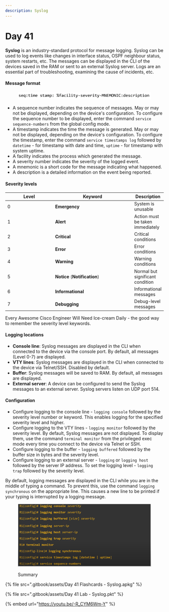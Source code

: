 ```yaml
---
description: Syslog
---
```


# Day 41

**Syslog** is an industry-standard protocol for message logging. Syslog can be used to log events like changes in interface status, OSPF neighbour status, system restarts, etc. The messages can be displayed in the CLI of the devices saved in the RAM or sent to an external Syslog server. Logs are an essential part of troubleshooting, examining the cause of incidents, etc.&#x20;

#### Message format

<figure><img src=".gitbook/assets/image (1) (1) (1) (1) (1) (1) (1) (1) (1) (1) (1) (1) (1) (1).png" alt="message format" width="563"><figcaption></figcaption></figure>

* A sequence number indicates the sequence of messages. May or may not be displayed, depending on the device's configuration. To configure the sequence number to be displayed, enter the command `service sequence-numbers` from the global config mode.
* A timestamp indicates the time the message is generated. May or may not be displayed, depending on the device's configuration. To configure the timestamp, enter the command `service timestamps log` followed by `datetime` - for timestamp with date and time, `uptime` - for timestamp with system uptime.
* A facility indicates the process which generated the message.
* A severity number indicates the severity of the logged event.
* A mnemonic is a short code for the message indicating what happened.&#x20;
* A description is a detailed information on the event being reported.

#### Severity levels

<table><thead><tr><th width="166.33333333333331">Level</th><th width="279">Keyword</th><th>Description</th></tr></thead><tbody><tr><td>0</td><td><strong>Emergency</strong></td><td>System is unusable</td></tr><tr><td>1</td><td><strong>Alert</strong></td><td>Action must be taken immediately</td></tr><tr><td>2</td><td><strong>Critical</strong></td><td>Critical conditions</td></tr><tr><td>3</td><td><strong>Error</strong></td><td>Error conditions</td></tr><tr><td>4</td><td><strong>Warning</strong></td><td>Warning conditions</td></tr><tr><td>5</td><td><strong>Notice</strong> (<strong>Notification</strong>)</td><td>Normal but significant condition</td></tr><tr><td>6</td><td><strong>Informational</strong></td><td>Informational messages</td></tr><tr><td>7</td><td><strong>Debugging</strong></td><td>Debug-level messages</td></tr></tbody></table>

Every Awesome Cisco Engineer Will Need Ice-cream Daily - the good way to remember the severity level keywords.

#### Logging locations

* **Console line**: Syslog messages are displayed in the CLI when connected to the device via the console port. By default, all messages (Level 0-7) are displayed.
* **VTY lines**: Syslog messages are displayed in the CLI when connected to the device via Telnet/SSH. Disabled by default.
* **Buffer**: Syslog messages will be saved to RAM. By default, all messages are displayed.
* **External server**: A device can be configured to send the Syslog messages to an external server. Syslog servers listen on UDP port 514.&#x20;

#### Configuration

* Configure logging to the console line -  `logging console` followed by the severity level number or keyword. This enables logging for the specified severity level and higher.
* Configure logging to the VTY lines - `logging monitor` followed by the severity level. By default, Syslog messages are not displayed. To display them, use the command `terminal monitor` from the privileged exec mode every time you connect to the device via Telnet or SSH.
* Configure logging to the buffer - `logging buffered` followed by the buffer size in bytes and the severity level.
* Configure logging to an external server - `logging` or `logging host` followed by the server IP address. To set the logging level - `logging trap` followed by the severity level.

By default, logging messages are displayed in the CLI while you are in the middle of typing a command. To prevent this, use the command `logging synchronous` on the appropriate line. This causes a new line to be printed if your typing is interrupted by a logging message.

<figure><img src=".gitbook/assets/image (2) (1) (1) (1) (1) (1) (1) (1) (1) (1) (1).png" alt="summary" width="563"><figcaption><p>Summary</p></figcaption></figure>

{% file src=".gitbook/assets/Day 41 Flashcards - Syslog.apkg" %}

{% file src=".gitbook/assets/Day 41 Lab - Syslog.pkt" %}

{% embed url="https://youtu.be/-R_CYM6Wm-Y" %}
